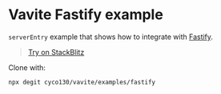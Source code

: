 # Vavite Fastify example

`serverEntry` example that shows how to integrate with [Fastify](https://fastify.io/).

> [Try on StackBlitz](https://stackblitz.com/github/cyco130/vavite/tree/main/examples/fastify)

Clone with:

```bash
npx degit cyco130/vavite/examples/fastify
```
